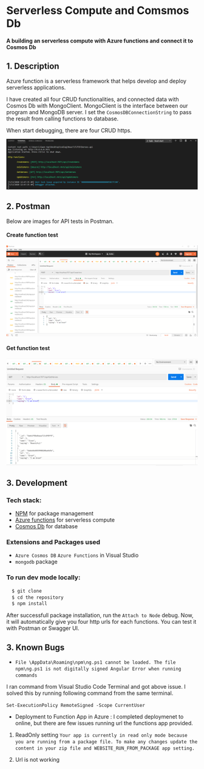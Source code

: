 
# Serverless Compute and Comsmos Db

#### A building an serverless compute with Azure functions and connect it to Cosmos Db

## 1. Description

Azure function is a serverless framework that helps develop and deploy serverless applications. 

I have created all four CRUD functionalities, and connected data with Cosmos Db with MongoClient. MongoClient is the interface between our program and MongoDB server. I set the `CosmosDBConnectionString` to pass the result from calling functions to database. 

When start debugging, there are four CRUD https.

<img src="Img/http.png" width="550px" />

## 2. Postman 

Below are images for API tests in Postman. 

#### Create function test

<img src="Img/create.png" width="550px" />

#### Get function test

<img src="Img/get.png" width="550px" />

## 3. Development

### Tech stack:

+ [NPM](https://www.npmjs.com/) for package management
+ [Azure functions](https://azure.microsoft.com/en-us/services/functions/?&ef_id=CjwKCAjwkun1BRAIEiwA2mJRWTnECYvz_9H5LYcwGeD4xYNMsMLUJMVdNABo2YQzlaZIEWyizWOu9RoCXqIQAvD_BwE:G:s&OCID=AID2000128_SEM_CjwKCAjwkun1BRAIEiwA2mJRWTnECYvz_9H5LYcwGeD4xYNMsMLUJMVdNABo2YQzlaZIEWyizWOu9RoCXqIQAvD_BwE:G:s&gclid=CjwKCAjwkun1BRAIEiwA2mJRWTnECYvz_9H5LYcwGeD4xYNMsMLUJMVdNABo2YQzlaZIEWyizWOu9RoCXqIQAvD_BwE) for serverless compute
+ [Cosmos Db](https://azure.microsoft.com/en-us/free/cosmos-db/search/?&ef_id=CjwKCAjwkun1BRAIEiwA2mJRWaCt_P-ZQdRI07xR0GivEpoSn4MFfMNlxorL3LtyTCxKk95AD8d0zRoCj40QAvD_BwE:G:s&OCID=AID2000128_SEM_CjwKCAjwkun1BRAIEiwA2mJRWaCt_P-ZQdRI07xR0GivEpoSn4MFfMNlxorL3LtyTCxKk95AD8d0zRoCj40QAvD_BwE:G:s&gclid=CjwKCAjwkun1BRAIEiwA2mJRWaCt_P-ZQdRI07xR0GivEpoSn4MFfMNlxorL3LtyTCxKk95AD8d0zRoCj40QAvD_BwE) for database

### Extensions and Packages used
* `Azure Cosmos DB` `Azure Functions` in Visual Studio
* `mongodb` package

### To run dev mode locally:

```bash
  $ git clone 
  $ cd the repository
  $ npm install
```

After successfull package installation, run the `Attach to Node` debug.
Now, it will automatically give you four http urls for each functions. You can test it with Postman or Swagger UI.

## 3. Known Bugs

* `File \AppData\Roaming\npm\ng.ps1 cannot be loaded. The file npm\ng.ps1 is not digitally signed Angular Error when running commands`

I ran command from Visual Studio Code Terminal and got above issue. I solved this by running following command from the same terminal.

`Set-ExecutionPolicy RemoteSigned -Scope CurrentUser`

* Deployment to Function App in Azure : I completed deploymenet to online, but there are few issues running url the functions app provided. 

1. ReadOnly setting
`Your app is currently in read only mode because you are running from a package file. To make any changes update the content in your zip file and WEBSITE_RUN_FROM_PACKAGE app setting.`

2. Url is not working 







